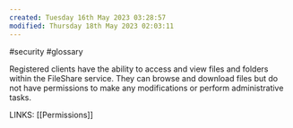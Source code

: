 ```yaml
---
created: Tuesday 16th May 2023 03:28:57
modified: Thursday 18th May 2023 02:03:11
---
```

#security #glossary 

Registered clients have the ability to access and view files and folders within the FileShare service. They can browse and download files but do not have permissions to make any modifications or perform administrative tasks.

LINKS:
[[Permissions]]



